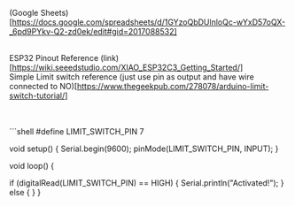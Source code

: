 

(Google Sheets)[https://docs.google.com/spreadsheets/d/1GYzoQbDUlnloQc-wYxD57oQX-_6pd9PYkv-Q2-zd0ek/edit#gid=2017088532]


<br> ESP32 Pinout Reference (link)[https://wiki.seeedstudio.com/XIAO_ESP32C3_Getting_Started/]
<br> Simple Limit switch reference (just use pin as output and have wire connected to NO)[https://www.thegeekpub.com/278078/arduino-limit-switch-tutorial/]

<br>
<br>
```shell
#define LIMIT_SWITCH_PIN 7
 
void setup() {
  Serial.begin(9600);
  pinMode(LIMIT_SWITCH_PIN, INPUT);
}
 
void loop() {
 
  if (digitalRead(LIMIT_SWITCH_PIN) == HIGH)
  {
    Serial.println("Activated!");
  }
  else
  {
  }
}
```
